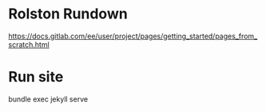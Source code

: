 # Rolston Rundown
https://docs.gitlab.com/ee/user/project/pages/getting_started/pages_from_scratch.html


# Run site
bundle exec jekyll serve